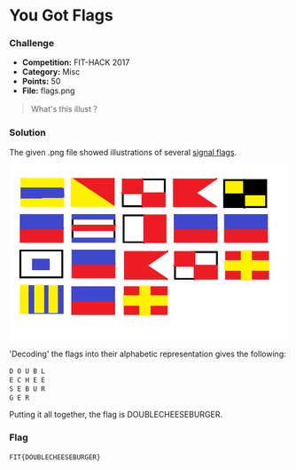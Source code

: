 # You Got Flags

### Challenge
- **Competition:** FIT-HACK 2017
- **Category:** Misc
- **Points:** 50
- **File:** flags.png

> What's this illust？

### Solution
The given .png file showed illustrations of several [signal flags](https://en.wikipedia.org/wiki/International_maritime_signal_flags).

![flags.png](./img/flags.png "flags.png")

'Decoding' the flags into their alphabetic representation gives the following:

```none
D O U B L
E C H E E
S E B U R
G E R
```

Putting it all together, the flag is DOUBLECHEESEBURGER.

### Flag

`FIT{DOUBLECHEESEBURGER}`